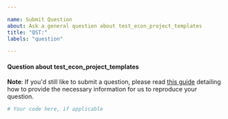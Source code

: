```yaml
---

name: Submit Question
about: Ask a general question about test_econ_project_templates
title: "QST:"
labels: "question"

---
```


#### Question about test_econ_project_templates

**Note**: If you'd still like to submit a question, please read [this guide](
https://matthewrocklin.com/blog/work/2018/02/28/minimal-bug-reports) detailing how to
provide the necessary information for us to reproduce your question.

```python
# Your code here, if applicable
```
